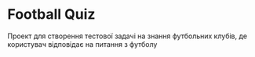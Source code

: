 # Football Quiz
Проект для створення тестової задачі на знання футбольних клубів, де користувач відповідає на питання з футболу